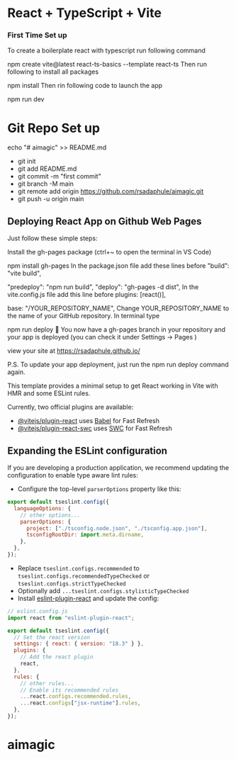 # React + TypeScript + Vite

### First Time Set up

To create a boilerplate react with typescript run following command

npm create vite@latest react-ts-basics --template react-ts
Then run following to install all packages

npm install
Then rin following code to launch the app

npm run dev

# Git Repo Set up

echo "# aimagic" >> README.md

- git init
- git add README.md
- git commit -m "first commit"
- git branch -M main
- git remote add origin https://github.com/rsadaphule/aimagic.git
- git push -u origin main

## Deploying React App on Github Web Pages

Just follow these simple steps:

Install the gh-pages package (ctrl+~ to open the terminal in VS Code)

npm install gh-pages
In the package.json file add these lines before "build": "vite build",

"predeploy": "npm run build",
"deploy": "gh-pages -d dist",
In the vite.config.js file add this line before plugins: [react()],

base: "/YOUR_REPOSITORY_NAME",
Change YOUR_REPOSITORY_NAME to the name of your GitHub repository.
In terminal type

npm run deploy
🎉 You now have a gh-pages branch in your repository and your app is deployed (you can check it under Settings -> Pages )

view your site at https://rsadaphule.github.io/

P.S. To update your app deployment, just run the npm run deploy command again.

This template provides a minimal setup to get React working in Vite with HMR and some ESLint rules.

Currently, two official plugins are available:

- [@vitejs/plugin-react](https://github.com/vitejs/vite-plugin-react/blob/main/packages/plugin-react/README.md) uses [Babel](https://babeljs.io/) for Fast Refresh
- [@vitejs/plugin-react-swc](https://github.com/vitejs/vite-plugin-react-swc) uses [SWC](https://swc.rs/) for Fast Refresh

## Expanding the ESLint configuration

If you are developing a production application, we recommend updating the configuration to enable type aware lint rules:

- Configure the top-level `parserOptions` property like this:

```js
export default tseslint.config({
  languageOptions: {
    // other options...
    parserOptions: {
      project: ["./tsconfig.node.json", "./tsconfig.app.json"],
      tsconfigRootDir: import.meta.dirname,
    },
  },
});
```

- Replace `tseslint.configs.recommended` to `tseslint.configs.recommendedTypeChecked` or `tseslint.configs.strictTypeChecked`
- Optionally add `...tseslint.configs.stylisticTypeChecked`
- Install [eslint-plugin-react](https://github.com/jsx-eslint/eslint-plugin-react) and update the config:

```js
// eslint.config.js
import react from "eslint-plugin-react";

export default tseslint.config({
  // Set the react version
  settings: { react: { version: "18.3" } },
  plugins: {
    // Add the react plugin
    react,
  },
  rules: {
    // other rules...
    // Enable its recommended rules
    ...react.configs.recommended.rules,
    ...react.configs["jsx-runtime"].rules,
  },
});
```

# aimagic
